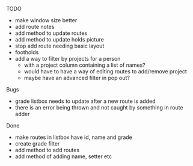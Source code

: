 TODO
* make window size better
* add route notes
* add method to update routes
* add method to update holds picture
* stop add route needing basic layout
* footholds
* add a way to filter by projects for a person
  * with a project column containing a list of names?
  * would have to have a way of editing routes to add/remove project
  * maybe have an advanced filter in pop out?

Bugs
* grade listbox needs to update after a new route is added
* there is an error being thrown and not caught by something in route adder

Done
* make routes in listbox have id, name and grade
* create grade filter
* add method to add routes
* add method of adding name, setter etc